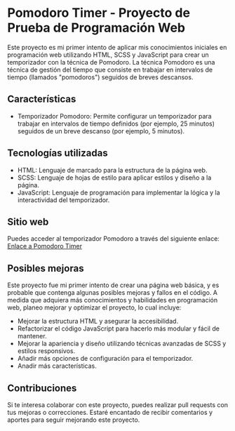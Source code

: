 # Pomodoro Timer - Proyecto de Prueba de Programación Web

Este proyecto es mi primer intento de aplicar mis conocimientos iniciales en programación web utilizando HTML, SCSS y JavaScript para crear un temporizador con la técnica de Pomodoro. La técnica Pomodoro es una técnica de gestión del tiempo que consiste en trabajar en intervalos de tiempo (llamados "pomodoros") seguidos de breves descansos.

## Características

- Temporizador Pomodoro: Permite configurar un temporizador para trabajar en intervalos de tiempo definidos (por ejemplo, 25 minutos) seguidos de un breve descanso (por ejemplo, 5 minutos).

## Tecnologías utilizadas

- HTML: Lenguaje de marcado para la estructura de la página web.
- SCSS: Lenguaje de hojas de estilo para aplicar estilos y diseño a la página.
- JavaScript: Lenguaje de programación para implementar la lógica y la interactividad del temporizador.

## Sitio web
Puedes acceder al temporizador Pomodoro a través del siguiente enlace: [Enlace a Pomodoro Timer](https://gustavoand39.github.io/Pomodoro/)

## Posibles mejoras

Este proyecto fue mi primer intento de crear una página web básica, y es probable que contenga algunas posibles mejoras y fallos en el código. A medida que adquiera más conocimientos y habilidades en programación web, planeo mejorar y optimizar el proyecto, lo cual incluye:

- Mejorar la estructura HTML y asegurar la accesibilidad.
- Refactorizar el código JavaScript para hacerlo más modular y fácil de mantener.
- Mejorar la apariencia y diseño utilizando técnicas avanzadas de SCSS y estilos responsivos.
- Añadir más opciones de configuración para el temporizador.
- Anadir más características.

## Contribuciones

Si te interesa colaborar con este proyecto, puedes realizar pull requests con tus mejoras o correcciones. Estaré encantado de recibir comentarios y aportes para seguir mejorando este proyecto.
